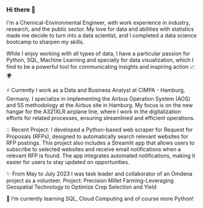 ### Hi there 👋
I'm a Chemical-Environmental Engineer, with work experience in industry, research, and the public sector. My love for data and abilities with statistics made me decide to turn into a data scientist, and I completed a data science bootcamp to sharpen my skills. 
 
While I enjoy working with all types of data, I have a particular passion for Python, SQL, Machine Learning and specially for data visualization, which I find to be a powerful tool for communicating insights and inspiring action 📈🌍 

⚡ Currently I work as a Data and Business Analyst at CIMPA - Hamburg, Germany. I specialize in implementing the Airbus Operation System (AOS) and 5S methodology at the Airbus site in Hamburg. My focus is on the new hangar for the A321XLR airplane line, where I work in the digitalization efforts for related processes, ensuring streamlined and efficient operations.

💡 Recent Project:
I developed a Python-based web scraper for Request for Proposals (RFPs), designed to automatically search relevant websites for RFP postings. This project also includes a Streamlit app that allows users to subscribe to selected websites and receive email notifications when a relevant RFP is found. The app integrates automated notifications, making it easier for users to stay updated on opportunities.


✨ From May to July 2023 I was task leader and collaborator of an Omdena project as a volunteer.
Project: Precision Millet Farming-Leveraging Geospatial Technology to Optimize Crop Selection and Yield

🔭 I’m currently learning SQL, Cloud Computing and of course more Python!

<!--
**CrisVillatoro/CrisVillatoro** is a ✨ _special_ ✨ repository because its `README.md` (this file) appears on your GitHub profile.

Here are some ideas to get you started:

- 🔭 I’m currently working on ...
- 🌱 I’m currently learning ...
- 👯 I’m looking to collaborate on ...
- 🤔 I’m looking for help with ...
- 💬 Ask me about ...
- 📫 How to reach me: ...
- 😄 Pronouns: ...
- ⚡ Fun fact: ...
-->
